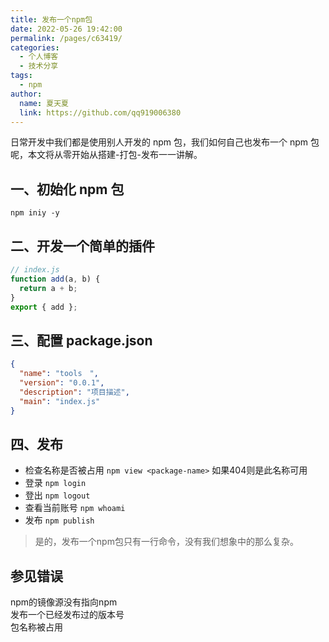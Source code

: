 ```yaml
---
title: 发布一个npm包
date: 2022-05-26 19:42:00
permalink: /pages/c63419/
categories:
  - 个人博客
  - 技术分享
tags:
  - npm
author:
  name: 夏天夏
  link: https://github.com/qq919006380
---
```


日常开发中我们都是使用别人开发的 npm 包，我们如何自己也发布一个 npm 包呢，本文将从零开始从搭建-打包-发布一一讲解。

## 一、初始化 npm 包

`npm iniy -y`

## 二、开发一个简单的插件
```js
// index.js
function add(a, b) {
  return a + b;
}
export { add };

```
## 三、配置 package.json
```json
{
  "name": "tools　",
  "version": "0.0.1",
  "description": "项目描述",
  "main": "index.js"  
}
```
## 四、发布
- 检查名称是否被占用 `npm view <package-name>` 如果404则是此名称可用
- 登录 `npm login`
- 登出 `npm logout`
- 查看当前账号 `npm whoami`
- 发布 `npm publish`

> 是的，发布一个npm包只有一行命令，没有我们想象中的那么复杂。
## 参见错误
npm的镜像源没有指向npm  
发布一个已经发布过的版本号  
包名称被占用 


